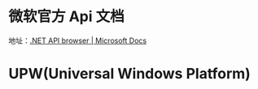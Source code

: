 # 微软官方 Api 文档

地址：[.NET API browser | Microsoft Docs](https://docs.microsoft.com/en-us/dotnet/api/)

# UPW(Universal Windows Platform)

